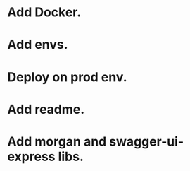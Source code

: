 # Add Docker.
# Add envs.
# Deploy on prod env.
# Add readme.
# Add morgan and swagger-ui-express libs.
<!-- # Add AI for review. -->
<!-- # Add CI/CD. -->
<!-- # Add testing. -->